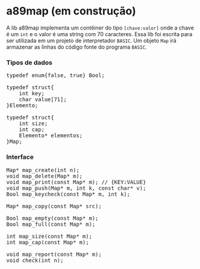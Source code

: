 # a89map (em construção)

A lib a89map implementa um contêiner do tipo `[chave:valor]` onde a chave é um `int` e o valor é uma string com 70 caracteres. Essa lib foi escrita para ser utilizada em um projeto de interpretador `BASIC`. Um objeto `Map` irá armazenar as linhas do código fonte do programa `BASIC`. 

### Tipos de dados 
<pre>
typedef enum{false, true} Bool;

typedef struct{
	int key;
	char value[71];
}Elemento;

typedef struct{
	int size;
	int cap;
	Elemento* elementos;
}Map;
</pre>

### Interface
<pre>
Map* map_create(int n);
void map_delete(Map* m);
void map_print(const Map* m); // {KEY:VALUE}
void map_push(Map* m, int k, const char* v); 
Bool map_keycheck(const Map* m, int k);

Map* map_copy(const Map* src);

Bool map_empty(const Map* m);
Bool map_full(const Map* m);

int map_size(const Map* m);
int map_cap(const Map* m);

void map_report(const Map* m);
void check(int n);
</pre>


